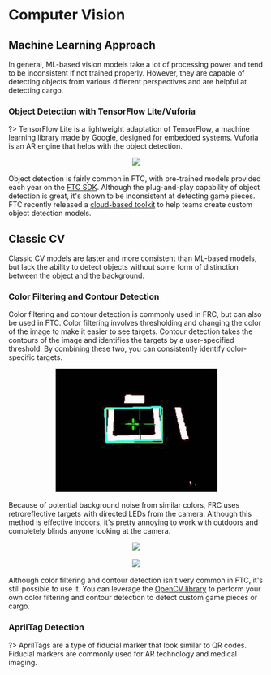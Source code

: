 # Computer Vision

## Machine Learning Approach

In general, ML-based vision models take a lot of processing power and tend to be inconsistent if not trained properly. However, they are capable of detecting objects from various different perspectives and are helpful at detecting cargo.

### Object Detection with TensorFlow Lite/Vuforia

?> TensorFlow Lite is a lightweight adaptation of TensorFlow, a machine learning library made by Google, designed for embedded systems. Vuforia is an AR engine that helps with the object detection.

<p align="center">
  <img src="https://raw.githubusercontent.com/wiki/WestsideRobotics/FTC-training/Images/010-TFOD-Cube-Duck-crop-2.png" />
</p>

Object detection is fairly common in FTC, with pre-trained models provided each year on the [FTC SDK](https://github.com/FIRST-Tech-Challenge/FtcRobotController). Although the plug-and-play capability of object detection is great, it's shown to be inconsistent at detecting game pieces. FTC recently released a [cloud-based toolkit](https://ftc-ml.firstinspires.org/) to help teams create custom object detection models.

## Classic CV

Classic CV models are faster and more consistent than ML-based models, but lack the ability to detect objects without some form of distinction between the object and the background.

### Color Filtering and Contour Detection

Color filtering and contour detection is commonly used in FRC, but can also be used in FTC. Color filtering involves thresholding and changing the color of the image to make it easier to see targets. Contour detection takes the contours of the image and identifies the targets by a user-specified threshold. By combining these two, you can consistently identify color-specific targets. 

<p align="center">
  <img src="../assets/contour.png" />
</p>

Because of potential background noise from similar colors, FRC uses retroreflective targets with directed LEDs from the camera. Although this method is effective indoors, it's pretty annoying to work with outdoors and completely blinds anyone looking at the camera.

<p align="center">
  <img src="https://docs.limelightvision.io/en/latest/_images/CS_aim_limelight_mounted.JPG" />
</p>

<p align="center">
  <img src="https://images.takeshape.io/fd194db7-7b25-4b5a-8cc7-da7f31fab475/dev/7ea0ed82-78b4-4d1e-9333-0d230e28677f/ReflectionRetroreflection.png?w=1200&q=80" />
</p>

Although color filtering and contour detection isn't very common in FTC, it's still possible to use it. You can leverage the [OpenCV library](https://opencv.org/) to perform your own color filtering and contour detection to detect custom game pieces or cargo.

### AprilTag Detection

?> AprilTags are a type of fiducial marker that look similar to QR codes. Fiducial markers are commonly used for AR technology and medical imaging.